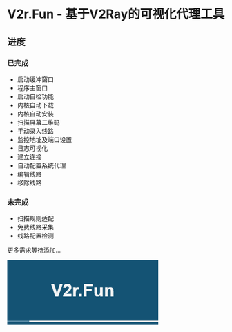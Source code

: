 # V2r.Fun - 基于V2Ray的可视化代理工具

## 进度

### 已完成

* 启动缓冲窗口
* 程序主窗口
* 启动自检功能
* 内核自动下载
* 内核自动安装
* 扫描屏幕二维码
* 手动录入线路
* 监控地址及端口设置
* 日志可视化
* 建立连接
* 自动配置系统代理
* 编辑线路
* 移除线路

### 未完成

* 扫描规则适配
* 免费线路采集
* 线路配置检测

更多需求等待添加...

![](https://github.com/skai-zhang/V2R.Fun/blob/master/ui-1.png?raw=true)